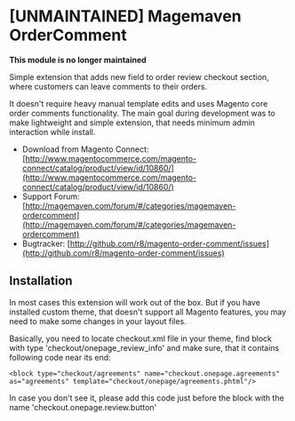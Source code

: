 [UNMAINTAINED] Magemaven OrderComment
=====================================

**This module is no longer maintained**

Simple extension that adds new field to order review checkout section, where customers can leave comments to their orders.

It doesn't require heavy manual template edits and uses Magento core order comments functionality. The main goal during development was to make lightweight and simple extension, that needs minimum admin interaction while install.

* Download from Magento Connect: [http://www.magentocommerce.com/magento-connect/catalog/product/view/id/10860/](http://www.magentocommerce.com/magento-connect/catalog/product/view/id/10860/)
* Support Forum: [http://magemaven.com/forum/#/categories/magemaven-ordercomment](http://magemaven.com/forum/#/categories/magemaven-ordercomment)
* Bugtracker: [http://github.com/r8/magento-order-comment/issues](http://github.com/r8/magento-order-comment/issues)

Installation
------------

In most cases this extension will work out of the box. But if you have installed custom theme, that doesn't support all Magento features, you may need to make some changes in your layout files.

Basically, you need to locate checkout.xml file in your theme, find block with type 'checkout/onepage_review_info' and make sure, that it contains following code near its end:

    <block type="checkout/agreements" name="checkout.onepage.agreements" as="agreements" template="checkout/onepage/agreements.phtml"/>

In case you don't see it, please add this code just before the block with the name 'checkout.onepage.review.button'
